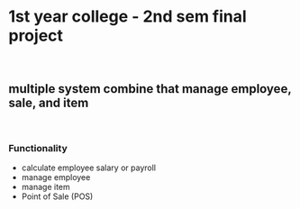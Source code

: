 # 1st year college - 2nd sem final project
<br>

##  multiple system combine that manage employee, sale, and item 
<br>

### Functionality
- calculate employee salary or payroll
- manage employee
- manage item
- Point of Sale (POS)


